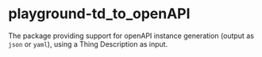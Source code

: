 # playground-td_to_openAPI

The package providing support for openAPI instance generation (output as `json` or `yaml`), using a Thing Description as input.
